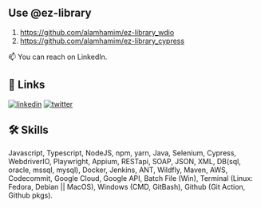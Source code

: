 ## Use @ez-library
1) https://github.com/alamhamim/ez-library_wdio
2) https://github.com/alamhamim/ez-library_cypress 


📫 You can reach on LinkedIn.

## 🔗 Links
[![linkedin](https://img.shields.io/badge/linkedin-0A66C2?style=for-the-badge&logo=linkedin&logoColor=white)](https://www.linkedin.com/in/hamim-alam/)
[![twitter](https://img.shields.io/badge/twitter-1DA1F2?style=for-the-badge&logo=twitter&logoColor=white)](https://twitter.com/panikmaster)


## 🛠 Skills
Javascript, Typescript, NodeJS, npm, yarn, Java, Selenium, Cypress, WebdriverIO, Playwright, Appium, RESTapi, SOAP, JSON, XML, DB(sql, oracle, mssql, mysql), Docker, Jenkins, ANT, Wildfly, Maven, AWS, Codecommit, Google Cloud, Google API, Batch File (Win), Terminal (Linux: Fedora, Debian || MacOS), Windows (CMD, GitBash), Github (Git Action, Github pkgs). 
